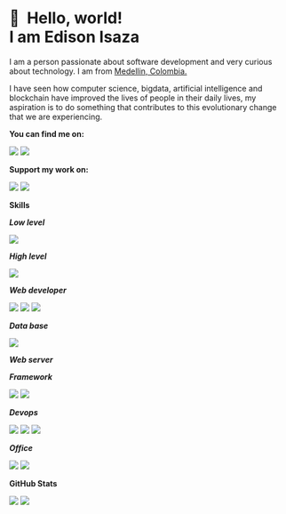 👋 &nbsp;Hello, world! <br/> I am Edison Isaza
======


I am a person passionate about software development and very curious about technology. I am from [Medellin, Colombia.](https://www.google.com/maps/place/Medell%C3%ADn,+Antioquia/)

I have seen how computer science, bigdata, artificial intelligence and blockchain have improved the lives of people in their daily lives, my aspiration is to do something that contributes to this evolutionary change that we are experiencing.

**You can find me on:**

[<img src="https://img.shields.io/badge/twitter-%231DA1F2.svg?&style=for-the-badge&logo=twitter&logoColor=white"/>](https://twitter.com/edisonisaza)
[<img src="https://img.shields.io/badge/linkedin-%230077B5.svg?&style=for-the-badge&logo=linkedin&logoColor=white"/>](https://www.linkedin.com/in/edison-isaza/)

**Support my work on:**

[<img src="https://img.shields.io/badge/bitcoin-%23000000.svg?&style=for-the-badge&logo=bitcoin&logoColor=white"/>](https://raw.githubusercontent.com/peluza/peluza/main/img/9187a380-d909-473f-9878-2e4805dd4318.jpeg)
[<img src="https://img.shields.io/badge/PayPal-%2300457C.svg?&style=for-the-badge&logo=paypal&logoColor=%23FFFFFF"/>](https://www.paypal.com/paypalme/edisonisaza)

**Skills**

***Low level***

[<img src="https://img.shields.io/badge/c%20-%2300599C.svg?&style=for-the-badge&logo=c&logoColor=white"/>](https://img.shields.io/badge/c%20-%2300599C.svg?&style=for-the-badge&logo=c&logoColor=white)

***High level***

[<img src="https://img.shields.io/badge/python%20-%2314354C.svg?&style=for-the-badge&logo=python&logoColor=white"/>](https://img.shields.io/badge/python%20-%2314354C.svg?&style=for-the-badge&logo=python&logoColor=white)

***Web developer***

[<img src="https://img.shields.io/badge/javascript%20-%23323330.svg?&style=for-the-badge&logo=javascript&logoColor=%23F7DF1E"/>](https://img.shields.io/badge/javascript%20-%23323330.svg?&style=for-the-badge&logo=javascript&logoColor=%23F7DF1E)
[<img src="https://img.shields.io/badge/html5%20-%23E34F26.svg?&style=for-the-badge&logo=html5&logoColor=white"/>](https://img.shields.io/badge/html5%20-%23E34F26.svg?&style=for-the-badge&logo=html5&logoColor=white)
[<img src="https://img.shields.io/badge/css3%20-%231572B6.svg?&style=for-the-badge&logo=css3&logoColor=white"/>](https://img.shields.io/badge/css3%20-%231572B6.svg?&style=for-the-badge&logo=css3&logoColor=white)

***Data base***

[<img src="https://img.shields.io/badge/mysql-%2300f.svg?&style=for-the-badge&logo=mysql&logoColor=white"/>](https://img.shields.io/badge/mysql-%2300f.svg?&style=for-the-badge&logo=mysql&logoColor=white)

***Web server***


***Framework***


[<img src="https://img.shields.io/badge/django%20-%23092E20.svg?&style=for-the-badge&logo=django&logoColor=white"/>](https://img.shields.io/badge/django%20-%23092E20.svg?&style=for-the-badge&logo=django&logoColor=white)
[<img src="https://img.shields.io/badge/flask%20-%23000.svg?&style=for-the-badge&logo=flask&logoColor=white"/>](https://img.shields.io/badge/flask%20-%23000.svg?&style=for-the-badge&logo=flask&logoColor=white)

***Devops***

[<img src="https://img.shields.io/badge/shell_script%20-%23121011.svg?&style=for-the-badge&logo=gnu-bash&logoColor=white"/>](https://img.shields.io/badge/shell_script%20-%23121011.svg?&style=for-the-badge&logo=gnu-bash&logoColor=white)
[<img src="https://img.shields.io/badge/Microsoft%20Azure-0089D6?logo=microsoft-azure&logoColor=white&style=for-the-badge"/>](https://img.shields.io/badge/Microsoft%20Azure-0089D6?logo=microsoft-azure&logoColor=white&style=for-the-badge)
[<img src="https://img.shields.io/badge/Docker-0089D6?logo=docker&logoColor=white&style=for-the-badge"/>](https://img.shields.io/badge/Microsoft%20Azure-0089D6?logo=microsoft-azure&logoColor=white&style=for-the-badge)

***Office***

[<img src="https://img.shields.io/badge/Microsoft%20Excel-217346?logo=microsoft-excel&logoColor=white&style=for-the-badge"/>](https://img.shields.io/badge/Microsoft%20Excel-217346?logo=microsoft-excel&logoColor=white&style=for-the-badge)
[<img src="https://camo.githubusercontent.com/c5f6898a06e4295a1ea0e21bee4a80f2123c584b/68747470733a2f2f696d672e736869656c64732e696f2f62616467652f4d6963726f736f6674253230566973696f2d3339353541333f6c6f676f3d6d6963726f736f66742d766973696f266c6f676f436f6c6f723d7768697465267374796c653d666f722d7468652d6261646765"/>](https://camo.githubusercontent.com/c5f6898a06e4295a1ea0e21bee4a80f2123c584b/68747470733a2f2f696d672e736869656c64732e696f2f62616467652f4d6963726f736f6674253230566973696f2d3339353541333f6c6f676f3d6d6963726f736f66742d766973696f266c6f676f436f6c6f723d7768697465267374796c653d666f722d7468652d6261646765)

**GitHub Stats**

[<img src="https://jf-gh-stats.vercel.app/api?username=peluza&show_icons=true&count_private=true&title_color=3867D6&icon_color=3867D6"/>](https://jf-gh-stats.vercel.app/api?username=peluza&show_icons=true&count_private=true&title_color=3867D6&icon_color=3867D6)
[<img src="https://jf-gh-stats.vercel.app/api/top-langs/?username=peluza&layout=compact&hide=java&title_color=3867D6&icon_color=3867D6"/>](https://jf-gh-stats.vercel.app/api/top-langs/?username=peluza&layout=compact&hide=java&title_color=3867D6&icon_color=3867D6)
